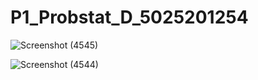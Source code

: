 # P1_Probstat_D_5025201254

![Screenshot (4545)](https://user-images.githubusercontent.com/73384671/162624771-e61f8f28-cea8-4655-8984-9be0cf0059e7.png)


![Screenshot (4544)](https://user-images.githubusercontent.com/73384671/162624394-a879a25c-3014-40bb-ad3c-5d7aafd3d77d.png)
